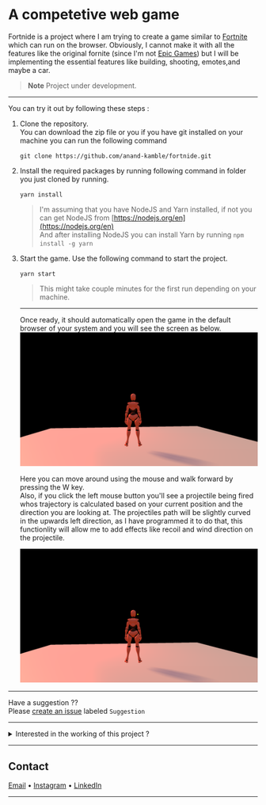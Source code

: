 # A competetive web game

Fortnide is a project where I am trying to create a game similar to [Fortnite](https://www.fortnite.com/) which can run on the browser. Obviously, I cannot make it with all the features like the original fornite (since I'm not [Epic Games](https://www.epicgames.com/site/en-US/home)) but I will be implementing the essential features like building, shooting, emotes,and maybe a car.

> **Note**
> Project under development.

---

You can try it out by following these steps :

1. Clone the repository.  
   You can download the zip file or you if you have git installed on your machine you can run the following command

   ```
   git clone https://github.com/anand-kamble/fortnide.git
   ```

2. Install the required packages by running following command in folder you just cloned by running.

   ```
   yarn install
   ```

   > I'm assuming that you have NodeJS and Yarn installed, if not you can get NodeJS from [https://nodejs.org/en](https://nodejs.org/en)  
   > And after installing NodeJS you can install Yarn by running `npm install -g yarn`

3. Start the game.
   Use the following command to start the project.

   ```
   yarn start
   ```

   > This might take couple minutes for the first run depending on your machine.

   ***

   Once ready, it should automatically open the game in the default browser of your system and you will see the screen as below.
   ![Default View](./docs/images/Default%20render.png)

   Here you can move around using the mouse and walk forward by pressing the W key.  
   Also, if you click the left mouse button you'll see a projectile being fired whos trajectory is calculated based on your current position and the direction you are looking at. The projectiles path will be slightly curved in the upwards left direction, as I have programmed it to do that, this functionlity will allow me to add effects like recoil and wind direction on the projectile.

   ![Projectile Render](./docs/images/Projectile%20Render.png)

---

Have a suggestion ??  
Please [create an issue](https://github.com/anand-kamble/fortnide/issues) labeled `Suggestion`

---

<details>
<summary>Interested in the working of this project ?</summary>
<br>

This project is divided into following parts, open the one your interested in you'll get a more detailed desrciption of how everything is put together.

[• Core](./src/core/)

[• Logger](./src/Logger/)

[• UI](./src/UI/)

</details>

---

## Contact

[Email](mailto:anandmk837@gmail.com) • [Instagram](https://www.instagram.com/anandkamble_/) • [LinkedIn](https://www.linkedin.com/in/anandmkamble/)

---
